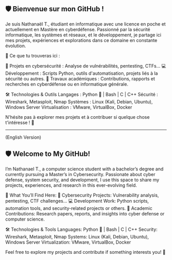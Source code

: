 ## 🛡️ Bienvenue sur mon GitHub !
Je suis Nathanaël T., étudiant en informatique avec une licence en poche et actuellement en Mastère en cyberdéfense. Passionné par la sécurité informatique, les systèmes et réseaux, et le développement, je partage ici mes projets, expériences et explorations dans ce domaine en constante évolution.

🚀 Ce que tu trouveras ici :

🔐 Projets en cybersécurité : Analyse de vulnérabilités, pentesting, CTFs...
💻 Développement : Scripts Python, outils d'automatisation, projets liés à la sécurité ou autres.
📜 Travaux académiques : Contributions, rapports et recherches en cyberdéfense ou en informatique générale.

🛠️ Technologies & Outils
Langages : Python 🐍 | Bash | C | C++
Sécurité : Wireshark, Metasploit, Nmap
Systèmes : Linux (Kali, Debian, Ubuntu), Windows Server
Virtualisation : VMware, VirtualBox, Docker

N'hésite pas à explorer mes projets et à contribuer si quelque chose t'intéresse ! 🚀

------------------------------------------------------------------------------------------------------------------------
(English Version)

## 🛡️ Welcome to My GitHub!
I’m Nathanael T., a computer science student with a bachelor’s degree and currently pursuing a Master’s in Cybersecurity. Passionate about cyber defense, system security, and development, I use this space to share my projects, experiences, and research in this ever-evolving field.

🚀 What You’ll Find Here:
🔐 Cybersecurity Projects: Vulnerability analysis, pentesting, CTF challenges...
💻 Development Work: Python scripts, automation tools, and security-related projects or others.
📜 Academic Contributions: Research papers, reports, and insights into cyber defense or computer science.

🛠️ Technologies & Tools
Languages: Python 🐍 | Bash | C | C++
Security: Wireshark, Metasploit, Nmap
Systems: Linux (Kali, Debian, Ubuntu), Windows Server
Virtualization: VMware, VirtualBox, Docker

Feel free to explore my projects and contribute if something interests you! 🚀
